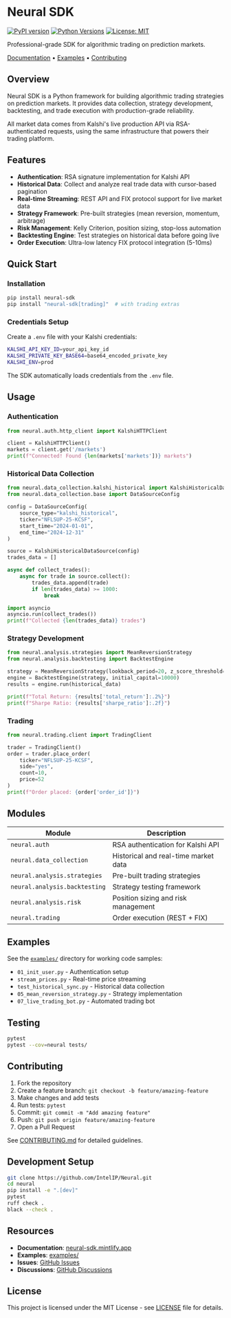 # Neural SDK

[![PyPI version](https://badge.fury.io/py/neural-sdk.svg)](https://badge.fury.io/py/neural-sdk)
[![Python Versions](https://img.shields.io/pypi/pyversions/neural-sdk.svg)](https://pypi.org/project/neural-sdk/)
[![License: MIT](https://img.shields.io/badge/License-MIT-yellow.svg)](https://opensource.org/licenses/MIT)

Professional-grade SDK for algorithmic trading on prediction markets.

[Documentation](https://neural-sdk.mintlify.app) • [Examples](./examples) • [Contributing](./CONTRIBUTING.md)

## Overview

Neural SDK is a Python framework for building algorithmic trading strategies on prediction markets. It provides data collection, strategy development, backtesting, and trade execution with production-grade reliability.

All market data comes from Kalshi's live production API via RSA-authenticated requests, using the same infrastructure that powers their trading platform.

## Features

- **Authentication**: RSA signature implementation for Kalshi API
- **Historical Data**: Collect and analyze real trade data with cursor-based pagination
- **Real-time Streaming**: REST API and FIX protocol support for live market data
- **Strategy Framework**: Pre-built strategies (mean reversion, momentum, arbitrage)
- **Risk Management**: Kelly Criterion, position sizing, stop-loss automation
- **Backtesting Engine**: Test strategies on historical data before going live
- **Order Execution**: Ultra-low latency FIX protocol integration (5-10ms)

## Quick Start

### Installation

```bash
pip install neural-sdk
pip install "neural-sdk[trading]"  # with trading extras
```

### Credentials Setup

Create a `.env` file with your Kalshi credentials:

```bash
KALSHI_API_KEY_ID=your_api_key_id
KALSHI_PRIVATE_KEY_BASE64=base64_encoded_private_key
KALSHI_ENV=prod
```

The SDK automatically loads credentials from the `.env` file.

## Usage

### Authentication

```python
from neural.auth.http_client import KalshiHTTPClient

client = KalshiHTTPClient()
markets = client.get('/markets')
print(f"Connected! Found {len(markets['markets'])} markets")
```

### Historical Data Collection

```python
from neural.data_collection.kalshi_historical import KalshiHistoricalDataSource
from neural.data_collection.base import DataSourceConfig

config = DataSourceConfig(
    source_type="kalshi_historical",
    ticker="NFLSUP-25-KCSF",
    start_time="2024-01-01",
    end_time="2024-12-31"
)

source = KalshiHistoricalDataSource(config)
trades_data = []

async def collect_trades():
    async for trade in source.collect():
        trades_data.append(trade)
        if len(trades_data) >= 1000:
            break

import asyncio
asyncio.run(collect_trades())
print(f"Collected {len(trades_data)} trades")
```

### Strategy Development

```python
from neural.analysis.strategies import MeanReversionStrategy
from neural.analysis.backtesting import BacktestEngine

strategy = MeanReversionStrategy(lookback_period=20, z_score_threshold=2.0)
engine = BacktestEngine(strategy, initial_capital=10000)
results = engine.run(historical_data)

print(f"Total Return: {results['total_return']:.2%}")
print(f"Sharpe Ratio: {results['sharpe_ratio']:.2f}")
```

### Trading

```python
from neural.trading.client import TradingClient

trader = TradingClient()
order = trader.place_order(
    ticker="NFLSUP-25-KCSF",
    side="yes",
    count=10,
    price=52
)
print(f"Order placed: {order['order_id']}")
```

## Modules

| Module | Description |
|--------|-------------|
| `neural.auth` | RSA authentication for Kalshi API |
| `neural.data_collection` | Historical and real-time market data |
| `neural.analysis.strategies` | Pre-built trading strategies |
| `neural.analysis.backtesting` | Strategy testing framework |
| `neural.analysis.risk` | Position sizing and risk management |
| `neural.trading` | Order execution (REST + FIX) |

## Examples

See the [`examples/`](./examples) directory for working code samples:

- `01_init_user.py` - Authentication setup
- `stream_prices.py` - Real-time price streaming
- `test_historical_sync.py` - Historical data collection
- `05_mean_reversion_strategy.py` - Strategy implementation
- `07_live_trading_bot.py` - Automated trading bot

## Testing

```bash
pytest
pytest --cov=neural tests/
```

## Contributing

1. Fork the repository
2. Create a feature branch: `git checkout -b feature/amazing-feature`
3. Make changes and add tests
4. Run tests: `pytest`
5. Commit: `git commit -m "Add amazing feature"`
6. Push: `git push origin feature/amazing-feature`
7. Open a Pull Request

See [CONTRIBUTING.md](./CONTRIBUTING.md) for detailed guidelines.

## Development Setup

```bash
git clone https://github.com/IntelIP/Neural.git
cd neural
pip install -e ".[dev]"
pytest
ruff check .
black --check .
```

## Resources

- **Documentation**: [neural-sdk.mintlify.app](https://neural-sdk.mintlify.app)
- **Examples**: [examples/](./examples)
- **Issues**: [GitHub Issues](https://github.com/IntelIP/Neural/issues)
- **Discussions**: [GitHub Discussions](https://github.com/IntelIP/Neural/discussions)

## License

This project is licensed under the MIT License - see [LICENSE](./LICENSE) file for details.